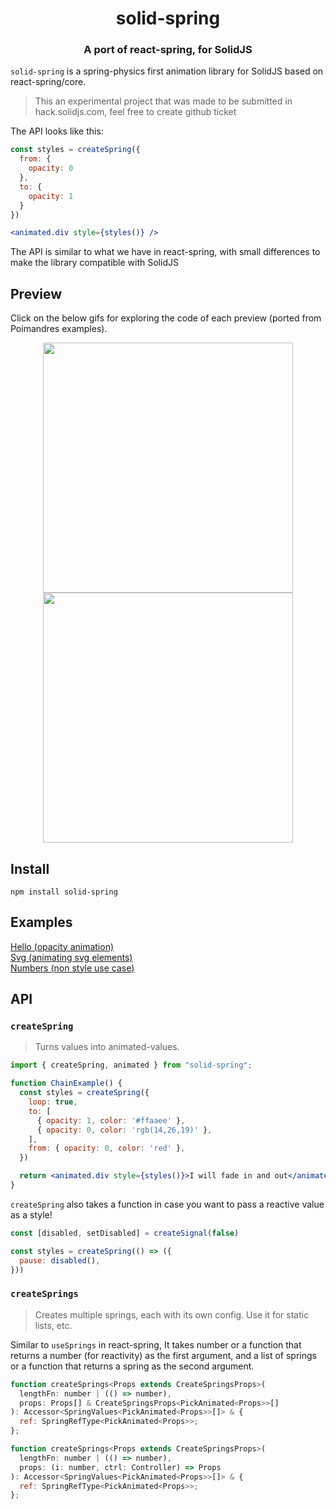 
<h1 align="center">solid-spring</h1>
<h3 align="center">A port of react-spring, for SolidJS</h3>

`solid-spring` is a spring-physics first animation library for SolidJS based on react-spring/core.

> This an experimental project that was made to be submitted in hack.solidjs.com, feel free to create github ticket

The API looks like this:

```jsx
const styles = createSpring({
  from: {
    opacity: 0
  },
  to: {
    opacity: 1
  }
})

<animated.div style={styles()} />
```

The API is similar to what we have in react-spring, with small differences to make the library compatible with SolidJS

## Preview
Click on the below gifs for exploring the code of each preview (ported from Poimandres examples).


<p align="middle">
<a href="https://codesandbox.io/s/spring-gestures-5xb9p8"><img src="https://i.imgur.com/qLKJod3.gif" width="400"/></a>
  <a href="https://codesandbox.io/s/spring-gestures-cards-vhitbu"><img src="https://i.imgur.com/H6nXQEq.gif" width="400"/></a>
</p>

## Install

```shell
npm install solid-spring
```
## Examples

[Hello (opacity animation)](https://codesandbox.io/s/hello-qe3eq5?file=/index.tsx)
<br />
[Svg (animating svg elements)](https://codesandbox.io/s/svg-omnp4c?file=/index.tsx)
<br />
[Numbers (non style use case)](https://codesandbox.io/s/numbers-kbc57h?file=/index.tsx)

## API

### `createSpring`
> Turns values into animated-values.

```jsx
import { createSpring, animated } from "solid-spring";

function ChainExample() {
  const styles = createSpring({
    loop: true,
    to: [
      { opacity: 1, color: '#ffaaee' },
      { opacity: 0, color: 'rgb(14,26,19)' },
    ],
    from: { opacity: 0, color: 'red' },
  })

  return <animated.div style={styles()}>I will fade in and out</animated.div>
}
```
`createSpring` also takes a function in case you want to pass a reactive value as a style!
```jsx
const [disabled, setDisabled] = createSignal(false)

const styles = createSpring(() => ({
  pause: disabled(),
}))
```
### `createSprings`
> Creates multiple springs, each with its own config. Use it for static lists, etc.

Similar to `useSprings` in react-spring, It takes number or a function that returns a number (for reactivity) as the first argument, and a list of springs or a function that returns a spring as the second argument.

```jsx
function createSprings<Props extends CreateSpringsProps>(
  lengthFn: number | (() => number),
  props: Props[] & CreateSpringsProps<PickAnimated<Props>>[]
): Accessor<SpringValues<PickAnimated<Props>>[]> & {
  ref: SpringRefType<PickAnimated<Props>>;
};

function createSprings<Props extends CreateSpringsProps>(
  lengthFn: number | (() => number),
  props: (i: number, ctrl: Controller) => Props
): Accessor<SpringValues<PickAnimated<Props>>[]> & {
  ref: SpringRefType<PickAnimated<Props>>;
};
```
